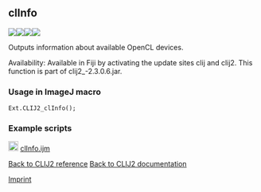 ## clInfo
<img src="images/mini_clij1_logo.png"/><img src="images/mini_clij2_logo.png"/><img src="images/mini_clijx_logo.png"/><img src="images/mini_cle_logo.png"/>

Outputs information about available OpenCL devices.

Availability: Available in Fiji by activating the update sites clij and clij2.
This function is part of clij2_-2.3.0.6.jar.

### Usage in ImageJ macro
```
Ext.CLIJ2_clInfo();
```




### Example scripts
<a href="https://github.com/clij/clij2-docs/blob/master/src/main/macro/clInfo.ijm"><img src="images/language_macro.png" height="20"/></a> [clInfo.ijm](https://github.com/clij/clij2-docs/blob/master/src/main/macro/clInfo.ijm)  


[Back to CLIJ2 reference](https://clij.github.io/clij2-docs/reference)
[Back to CLIJ2 documentation](https://clij.github.io/clij2-docs)

[Imprint](https://clij.github.io/imprint)
